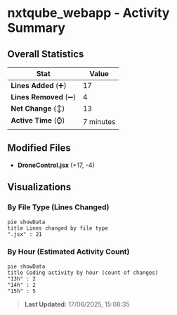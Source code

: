 # nxtqube_webapp - Activity Summary 

## Overall Statistics

| Stat                   | Value                                                             |
| ---------------------- | ----------------------------------------------------------------- |
| **Lines Added** (➕)   | 17                                          |
| **Lines Removed** (➖) | 4                                        |
| **Net Change** (↕)    | 13                |
| **Active Time** (⌚)   | 7 minutes |


## Modified Files
- **DroneControl.jsx** (+17, -4)

## Visualizations

### By File Type (Lines Changed)

```mermaid
pie showData
title Lines changed by file type
".jsx" : 21
```

### By Hour (Estimated Activity Count)

```mermaid
pie showData
title Coding activity by hour (count of changes)
"13h" : 2
"14h" : 2
"15h" : 5
```


> **Last Updated:** 17/06/2025, 15:08:35